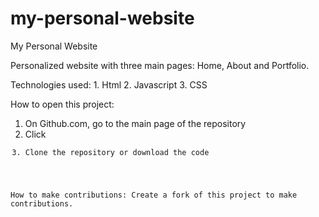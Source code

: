 # my-personal-website
My Personal Website

Personalized website with three main pages: Home, About and Portfolio. 

Technologies used:
	1. Html
    2. Javascript
    3. CSS

How to open this project:

1. On Github.com, go to the main page of the repository
2. Click <code> 
3. Clone the repository or download the code 


How to make contributions: 
Create a fork of this project to make contributions. 
